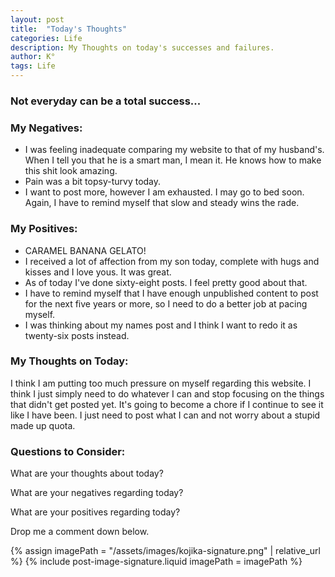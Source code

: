 ```yaml
---
layout: post
title:  "Today's Thoughts"
categories: Life
description: My Thoughts on today's successes and failures.
author: K°
tags: Life
---
```

### Not everyday can be a total success...

### My Negatives:
- I was feeling inadequate comparing my website to that of my husband's. When I tell you that he is a smart man, I mean it. He knows how to make this shit look amazing.
- Pain was a bit topsy-turvy today.
- I want to post more, however I am exhausted. I may go to bed soon. Again, I have to remind myself that slow and steady wins the rade.

### My Positives:
- CARAMEL BANANA GELATO!
- I received a lot of affection from my son today, complete with hugs and kisses and I love yous. It was great.
- As of today I've done sixty-eight posts. I feel pretty good about that.
- I have to remind myself that I have enough unpublished content to post for the next five years or more, so I need to do a better job at pacing myself.
- I was thinking about my names post and I think I want to redo it as twenty-six posts instead.

### My Thoughts on Today:
I think I am putting too much pressure on myself regarding this website. I think I just simply need to do whatever I can and stop focusing on the things that didn't get posted yet. It's going to become a chore if I continue to see it like I have been. I just need to post what I can and not worry about a stupid made up quota.


### Questions to Consider:
What are your thoughts about today?

What are your negatives regarding today?

What are your positives regarding today?

Drop me a comment down below.

<!-- signature -->
{% assign imagePath = "/assets/images/kojika-signature.png" | relative_url %}
{% include post-image-signature.liquid imagePath = imagePath %}